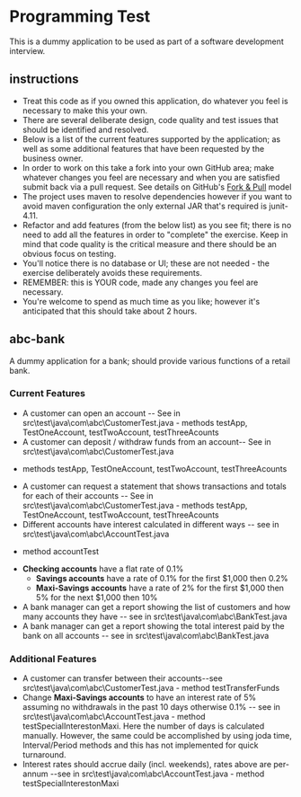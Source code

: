 Programming Test
========

This is a dummy application to be used as part of a software development interview.

instructions
--------

* Treat this code as if you owned this application, do whatever you feel is necessary to make this your own.
* There are several deliberate design, code quality and test issues that should be identified and resolved.
* Below is a list of the current features supported by the application; as well as some additional features that have been requested by the business owner.
* In order to work on this take a fork into your own GitHub area; make whatever changes you feel are necessary and when you are satisfied submit back via a pull request. See details on GitHub's [Fork & Pull](https://help.github.com/articles/using-pull-requests) model
* The project uses maven to resolve dependencies however if you want to avoid maven configuration the only external JAR that's required is junit-4.11.
* Refactor and add features (from the below list) as you see fit; there is no need to add all the features in order to "complete" the exercise. Keep in mind that code quality is the critical measure and there should be an obvious focus on testing.
* You'll notice there is no database or UI; these are not needed - the exercise deliberately avoids these requirements.
* REMEMBER: this is YOUR code, made any changes you feel are necessary.
* You're welcome to spend as much time as you like; however it's anticipated that this should take about 2 hours.

abc-bank
--------

A dummy application for a bank; should provide various functions of a retail bank.

### Current Features

* A customer can open an account -- See in src\test\java\com\abc\CustomerTest.java - methods testApp,
TestOneAccount, testTwoAccount, testThreeAcounts
* A customer can deposit / withdraw funds from an account-- See in src\test\java\com\abc\CustomerTest.java 
- methods testApp,
TestOneAccount, testTwoAccount, testThreeAcounts
* A customer can request a statement that shows transactions and totals for each of their accounts 
-- See in src\test\java\com\abc\CustomerTest.java - methods testApp,
TestOneAccount, testTwoAccount, testThreeAcounts
* Different accounts have interest calculated in different ways -- see in src\test\java\com\abc\AccountTest.java  
- method accountTest
* **Checking accounts** have a flat rate of 0.1% 
  * **Savings accounts** have a rate of 0.1% for the first $1,000 then 0.2%
  * **Maxi-Savings accounts** have a rate of 2% for the first $1,000 then 5% for the next $1,000 then 10%
* A bank manager can get a report showing the list of customers and how many accounts they have
-- see in src\test\java\com\abc\BankTest.java
* A bank manager can get a report showing the total interest paid by the bank on all accounts 
-- see in src\test\java\com\abc\BankTest.java

### Additional Features

* A customer can transfer between their accounts--see src\test\java\com\abc\CustomerTest.java - method testTransferFunds
* Change **Maxi-Savings accounts** to have an interest rate of 5% assuming no withdrawals in the past 10 days otherwise 0.1% 
-- see in src\test\java\com\abc\AccountTest.java  - method testSpecialInterestonMaxi.
Here the number of days is calculated manually.  However, the same could be accomplished by using joda time, 
Interval/Period methods and this has not implemented for quick turnaround.
* Interest rates should accrue daily (incl. weekends), rates above are per-annum 
--see in src\test\java\com\abc\AccountTest.java  - method testSpecialInterestonMaxi
